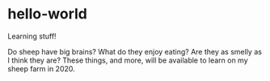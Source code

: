 # hello-world
Learning stuff!

Do sheep have big brains?  What do they enjoy eating?  Are they as smelly as I think they are?  These things, and more, will be available to learn on my sheep farm in 2020.
